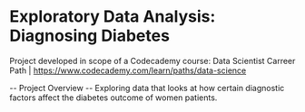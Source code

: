 # Exploratory Data Analysis: Diagnosing Diabetes

Project developed in scope of a Codecademy course: Data Scientist Carreer Path | https://www.codecademy.com/learn/paths/data-science

-- Project Overview -- Exploring data that looks at how certain diagnostic factors affect the diabetes outcome of women patients.

